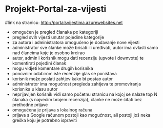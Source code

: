 # Projekt-Portal-za-vijesti
#link na stranicu: http://portalsvijestima.azurewebsites.net

- omogućen je pregled članaka po kategoriji
- pregled svih vijesti unutar pojedine kategorije
- za autora i administratora omogućeno je dodavanje nove vijesti
- administrator sve članke može brisati ili uređivati,
 autor ima ovlasti samo nad člancima koje je osobno kreirao
- autor, admin i korisnik mogu dati recenziju (upvote i downvote)
 te komentirati pojedini članak
- mogu vidjeti komentare drugih korisnika
- ponovnim odabirom iste recenzije glas se poništava
- korisnik može poslati zahtjev kako bi postao autor
- administrator ima mogućnost pregleda zahtjeva te promoviranja korisnika
   u klasu autor
- neprijavljen korisnik vidi samo početnu stranicu na kojoj se nalaze top N
  članaka (s najvećim brojem recenzija), članke ne može čitati bez prethodne prijave
- omogućena je prijava s lokalnog računa
- prijava s Google računom postoji kao mogućnost, ali postoji još
  neka greška koju je potrebno ispraviti
